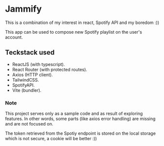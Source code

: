 # Jammify

This is a combination of my interest in react, Spotify API and my boredom :))

This app can be used to compose new Spotify playlist on the user's account.

## Teckstack used
 - ReactJS (with typescript).
 - React Router (with protected routes).
 - Axios (HTTP client).
 - TailwindCSS.
 - SpotifyAPI.
 - Vite (bundler).


### Note
This project serves only as a sample code and as result of exploring features. In other words, some parts (like axios error handling) are missing and are not focused on.

The token retrieved from the Spotiy endpoint is stored on the local storage which is not secure, a cookie will be better :))
